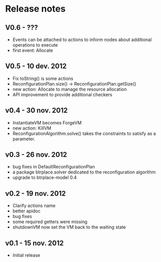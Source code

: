 Release notes
=======================

V0.6 - ???
----------------------
- Events can be attached to actions to
inform nodes about additional operations to execute
- first event: Allocate

V0.5 - 10 dev. 2012
----------------------
- Fix toString() is some actions
- ReconfigurationPlan.size() -> ReconfigurationPlan.getSize()
- new action: Allocate to manage the resource allocation
- API improvement to provide additional checkers

v0.4 - 30 nov. 2012
----------------------
- InstantiateVM becomes ForgeVM
- new action: KillVM
- ReconfigurationAlgorithm.solve() takes the constraints to satisfy as a parameter.

v0.3 - 26 nov. 2012
----------------------
- bug fixes in DefaultReconfigurationPlan
- a package btrplace.solver dedicated to the reconfiguration algorithm
- upgrade to btrplace-model 0.4

v0.2 - 19 nov. 2012
-----------------------
- Clarify actions name
- better apidoc
- bug fixes
- some required getters were missing
- shutdownVM now set the VM back to the waiting state

v0.1 - 15 nov. 2012
-----------------------
- Initial release